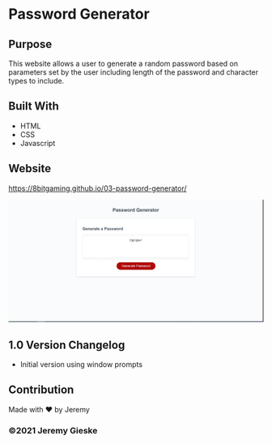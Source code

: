 # Password Generator

## Purpose
This website allows a user to generate a random password based on parameters set by the user including length of the password and character types to include.

## Built With
* HTML
* CSS
* Javascript

## Website
https://8bitgaming.github.io/03-password-generator/

![screenshot of the password generator with a password](./Develop/assets/images/screenshot.PNG?raw=true)


## 1.0 Version Changelog
* Initial version using window prompts

## Contribution
Made with ❤️ by Jeremy

### ©️2021 Jeremy Gieske
